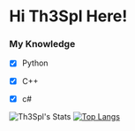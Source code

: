 # Hi Th3Spl Here!

### My Knowledge
- [x] Python
- [x] C++
- [x] c#


![Th3Spl's Stats](https://github-readme-stats.vercel.app/api?username=Th3Spl&hide=contribs,prs)
[![Top Langs](https://github-readme-stats.vercel.app/api/top-langs/?username=anuraghazra&layout=compact)](https://github.com/anuraghazra/github-readme-stats)
